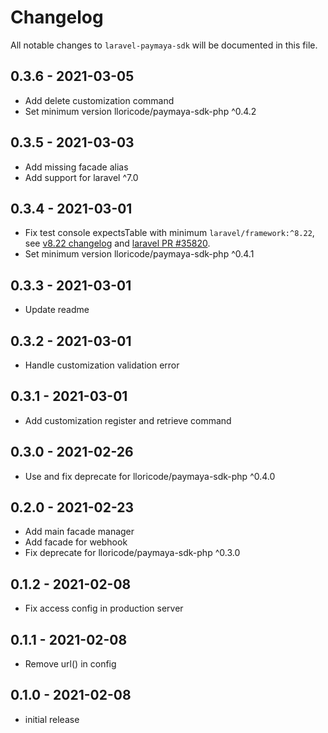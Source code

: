# Changelog

All notable changes to `laravel-paymaya-sdk` will be documented in this file.

## 0.3.6 - 2021-03-05

- Add delete customization command
- Set minimum version lloricode/paymaya-sdk-php ^0.4.2

## 0.3.5 - 2021-03-03

- Add missing facade alias
- Add support for laravel ^7.0

## 0.3.4 - 2021-03-01

- Fix test console expectsTable with minimum `laravel/framework:^8.22`,
  see [v8.22 changelog](https://github.com/laravel/framework/blob/8.x/CHANGELOG-8.x.md#v8220-2021-01-12)
  and [laravel PR #35820](https://github.com/laravel/framework/pull/35820).
- Set minimum version lloricode/paymaya-sdk-php ^0.4.1

## 0.3.3 - 2021-03-01

- Update readme

## 0.3.2 - 2021-03-01

- Handle customization validation error

## 0.3.1 - 2021-03-01

- Add customization register and retrieve command

## 0.3.0 - 2021-02-26

- Use and fix deprecate for lloricode/paymaya-sdk-php ^0.4.0

## 0.2.0 - 2021-02-23

- Add main facade manager
- Add facade for webhook
- Fix deprecate for lloricode/paymaya-sdk-php ^0.3.0

## 0.1.2 - 2021-02-08

- Fix access config in production server

## 0.1.1 - 2021-02-08

- Remove url() in config

## 0.1.0 - 2021-02-08

- initial release
